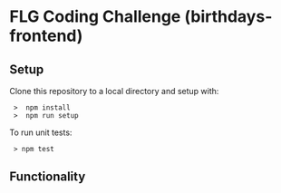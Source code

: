 # FLG Coding Challenge (birthdays-frontend)

## Setup

Clone this repository to a local directory and setup with:

```
 >  npm install
 >  npm run setup
```

To run unit tests:

```
 > npm test
```

## Functionality